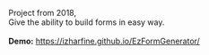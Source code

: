 Project from 2018, <br/>
Give the ability to build forms in easy way. <br/><br/>
<b>Demo:</b> https://izharfine.github.io/EzFormGenerator/
